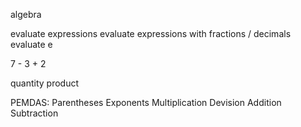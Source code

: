 algebra

evaluate expressions
evaluate expressions with fractions / decimals
evaluate e

7 - 3 + 2

quantity
product

PEMDAS:
Parentheses
Exponents
Multiplication
Devision
Addition
Subtraction
